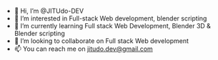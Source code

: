 - 👋 Hi, I’m @JITUdo-DEV
- 👀 I’m interested in Full-stack Web development, blender scripting
- 🌱 I’m currently learning Full stack Web Development, Blender 3D & Blender scripting
- 🌌 I’m looking to collaborate on Full stack Web development
- 📫 You can reach me on jitudo.dev@gmail.com 

